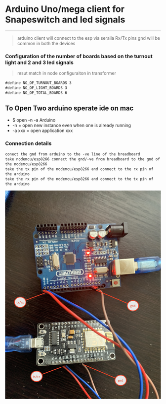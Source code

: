 # Arduino Uno/mega client for Snapeswitch and led signals 

---

> arduino client will connect to the esp via seraila Rx/Tx pins 
> gnd will be common in both the devices 


### Configuration of the number of boards based on the turnout light and 2 and 3 led signals 
> msut match in node configuraiton in transformer 
```
#define NO_OF_TURNOUT_BOARDS 3
#define NO_OF_LIGHT_BOARDS 3
#define NO_OF_TOTAL_BOARDS 6
```

## To Open Two arduino sperate ide on mac 
* $ open -n -a Arduino
* -n = open new instance even when one is already running
* -a xxx = open application xxx

### Connection details 
```
conect the gnd from arduino to the -ve line of the breadboard 
take nodemcu/esp8266 connect the gnd/-ve from breadboard to the gnd of the nodemcu/esp8266
take the tx pin of the nodemcu/esp8266 and connect to the rx pin of the arduino 
take the rx pin of the nodemcu/esp8266 and connect to the tx pin of the arduino 

```


![img](../image/con.JPG)
